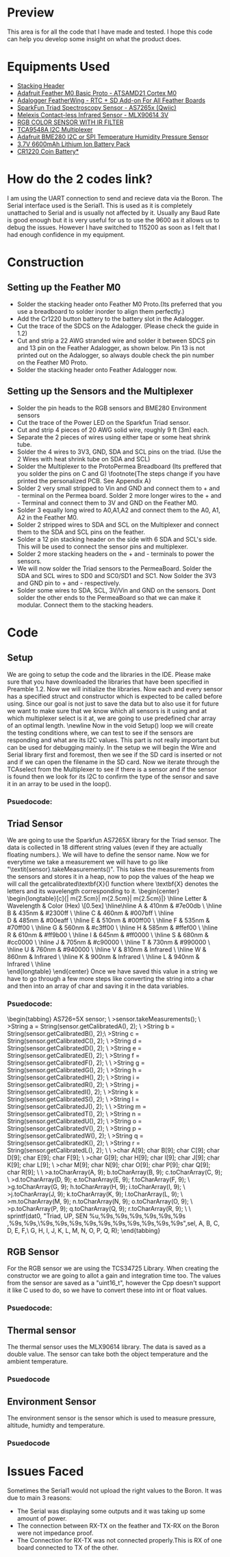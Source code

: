 # Preview
This area is for all the code that I have made and tested. I hope this code can help you develop some insight on what the product does.


# Equipments Used
-  [Stacking Header](https://www.adafruit.com/product/2830)
-  [Adafruit Feather M0 Basic Proto - ATSAMD21 Cortex M0](https://www.adafruit.com/product/2772)
-  [Adalogger FeatherWing - RTC + SD Add-on For All Feather Boards](https://www.adafruit.com/product/2922)
-  [SparkFun Triad Spectroscopy Sensor - AS7265x (Qwiic)](https://www.sparkfun.com/products/15050)
-  [Melexis Contact-less Infrared Sensor - MLX90614 3V](https://www.adafruit.com/product/1747)
-  [RGB COLOR SENSOR WITH IR FILTER](https://www.digikey.com/en/products/detail/adafruit-industries-llc/1334/5629426)
-  [TCA9548A I2C Multiplexer](https://www.adafruit.com/product/2717)
-  [Adafruit BME280 I2C or SPI Temperature Humidity Pressure Sensor](https://www.adafruit.com/product/2652)
-  [3.7V 6600mAh Lithium Ion Battery Pack](https://www.adafruit.com/product/353)
-  [CR1220 Coin Battery*](https://www.adafruit.com/product/380)

# How do the 2 codes link?
I am using the UART connection to send and recieve data via the Boron. The Serial interface used is the Serial1. This is used as it is completely unattached to Serial and is usually not affected by it. Usually any Baud Rate is good enough but it is very useful for us to use the 9600 as it allows us to debug the issues. However I have switched to 115200 as soon as I felt that I had enough confidence in my equipment.

# Construction
## Setting up the Feather M0
- Solder the stacking header onto Feather M0 Proto.(Its preferred that you use a breadboard to solder inorder to align them perfectly.)
- Add the Cr1220 button battery to the battery slot in the Adalogger.
- Cut the trace of the SDCS on the Adalogger. (Please check the guide in 1.2)
- Cut and strip a 22 AWG stranded wire and solder it between SDCS pin and 13 pin on the Feather Adalogger, as shown below. Pin 13 is not printed out on the Adalogger, so always double check the pin number on the Feather M0 Proto. 
- Solder the stacking header onto Feather Adalogger now.
## Setting up the Sensors and the Multiplexer
- Solder the pin heads to the RGB sensors and BME280 Environment sensors
- Cut the trace of the Power LED on the Sparkfun Triad sensor. 
- Cut and strip 4 pieces of 20 AWG solid wire, roughly 9 ft (3m) each.
- Separate the 2 pieces of wires using either tape or some heat shrink tube.
- Solder the 4 wires to 3V3, GND, SDA and SCL pins on the triad. (Use the 2 Wires with heat shrink tube on SDA and SCL)
- Solder the Multiplexer to the ProtoPermea Breadboard (Its preffered that you solder the pins on C and G) \footnote{The steps change if you have printed the personalized PCB. See Appendix A}
- Solder 2 very small stripped to Vin and GND and connect them to + and - terminal on the Permea board. Solder 2 more longer wires to the + and - Terminal and connect them to 3V and GND on the Feather M0.
- Solder 3 equally long wired to A0,A1,A2 and connect them to the A0, A1, A2 in the Feather M0.
- Solder 2 stripped wires to SDA and SCL on the Multiplexer and connect them to the SDA and SCL pins on the feather.
- Solder a 12 pin stacking header on the side with 6 SDA and SCL's side. This will be used to connect the sensor pins and multiplexer.
- Solder 2 more stacking headers on the + and - terminals to power the sensors.
- We will now solder the Triad sensors to the PermeaBoard. Solder the SDA and SCL wires to SD0 and SC0/SD1 and SC1. Now Solder the 3V3 and GND pin to + and - respectively.
- Solder some wires to SDA, SCL, 3V/Vin and GND on the sensors. Dont solder the other ends to the PermeaBoard so that we can make it modular. Connect them to the stacking headers.



# Code
## Setup
We are going to setup the code and the libraries in the IDE. Please make sure that you have downloaded the libraries that have been specified in Preamble 1.2. Now we will initialize the libraries. Now each and every sensor has a specified struct and constructor which is expected to be called before using. Since our goal is not just to save the data but to also use it for future we want to make sure that we know which all sensors is it using and at which multiplexer select is it at, we are going to use predefined char array of an optimal length. \newline
Now in the void Setup() loop we will create the testing conditions where, we can test to see if the sensors are responding and what are its I2C values. This part is not really important but can be used for debugging mainly. In the setup we will begin the Wire and Serial library first and foremost, then we see if the SD card is inserted or not and if we can open the filename in the SD card. Now we iterate through the TCAselect from the Multiplexer to see if there is a sensor and if the sensor is found then we look for its I2C to confirm the type of the sensor and save it in an array to be used in the loop().
### Psuedocode:

## Triad Sensor
We are going to use the Sparkfun AS7265X library for the Triad sensor. The data is collected in 18 different string values (even if they are actually floating numbers.). We will have to define the sensor name. Now we for everytime we take a measurement we will have to go like "\textit{sensor}.takeMeasurements()". This takes the measurements from the sensors and stores it in a heap, now to pop the values of the heap we will call the getcalibrated\textbf{X}() function where \textbf{X} denotes the letters and its wavelength corresponding to it.
\begin{center}
    \begin{longtable}[c]{| m{2.5cm}| m{2.5cm}| m{2.5cm}|}
        \hline
        Letter & Wavelength & Color (Hex) \\[0.5ex]
        \hline\hline
        A & 410nm & \#7e00db \\
        \hline
        B & 435nm & \#2300ff \\
        \hline
        C & 460nm & \#007bff \\
        \hline        
        D & 485nm & \#00eaff \\
        \hline
        E & 510nm & \#00ff00 \\
        \hline
        F & 535nm & \#70ff00 \\
        \hline
        G & 560nm & \#c3ff00 \\
        \hline
        H & 585nm & \#ffef00 \\
        \hline
        R & 610nm & \#ff9b00 \\
        \hline
        I & 645nm & \#ff0000 \\
        \hline
        S & 680nm & \#cc0000 \\
        \hline
        J & 705nm & \#c90000 \\
        \hline
        T & 730nm & \#990000 \\
        \hline
        U & 760nm & \#940000 \\
        \hline
        V & 810nm & Infrared \\
        \hline
        W & 860nm & Infrared \\
        \hline
        K & 900nm & Infrared \\
        \hline
        L & 940nm & Infrared \\
        \hline       
    \end{longtable}
\end{center}
Once we have saved this value in a string we have to go through a few more steps like converting the string into a char and then into an array of char and saving it in the data variables.
### Psuedocode:
\begin{tabbing}
AS726\=5X sensor; \\
\>sensor.takeMeasurements(); \\
\>String  a = String(sensor.getCalibratedA(), 2); \\
\>String b = String(sensor.getCalibratedB(), 2);\\
\>String c = String(sensor.getCalibratedC(), 2); \\
\>String d = String(sensor.getCalibratedD(), 2); \\
\>String e = String(sensor.getCalibratedE(), 2); \\
\>String f = String(sensor.getCalibratedF(), 2); \\
 \\
\>String g = String(sensor.getCalibratedG(), 2); \\
\>String h = String(sensor.getCalibratedH(), 2); \\
\>String i = String(sensor.getCalibratedR(), 2); \\
\>String j = String(sensor.getCalibratedI(), 2); \\
\>String k = String(sensor.getCalibratedS(), 2); \\
\>String l = String(sensor.getCalibratedJ(), 2); \\
\\
\>String m = String(sensor.getCalibratedT(), 2); \\
\>String n = String(sensor.getCalibratedU(), 2); \\
\>String o = String(sensor.getCalibratedV(), 2); \\
\>String p = String(sensor.getCalibratedW(), 2); \\
\>String q = String(sensor.getCalibratedK(), 2); \\
\>String r = String(sensor.getCalibratedL(), 2); \\
\\
\>char A[9]; char B[9]; char C[9]; char D[9]; char E[9]; char F[9]; \\
\>char G[9]; char H[9]; char I[9]; char J[9]; char K[9]; char L[9]; \\
\>char M[9]; char N[9]; char O[9]; char P[9]; char Q[9]; char R[9]; \\
\\
\>a.toCharArray(A, 9); b.toCharArray(B, 9); c.toCharArray(C, 9); \\ \>d.toCharArray(D, 9); e.toCharArray(E, 9); f.toCharArray(F, 9); \\
\>g.toCharArray(G, 9); h.toCharArray(H, 9); i.toCharArray(I, 9); \\ \>j.toCharArray(J, 9); k.toCharArray(K, 9); l.toCharArray(L, 9); \\
\>m.toCharArray(M, 9); n.toCharArray(N, 9); o.toCharArray(O, 9); \\ \>p.toCharArray(P, 9); q.toCharArray(Q, 9); r.toCharArray(R, 9); \\
\\
sprintf(dat0, "Triad, UP, SEN \%u,\%9s,\%9s,\%9s,\%9s,\%9s,\%9s ,\%9s,\%9s,\\\%9s,\%9s,\%9s,\%9s,\%9s,\%9s,\%9s,\%9s,\%9s,\%9s",sel, A, B, C, D, E, F,\\ G, H, I, J, K, L, M, N, O, P, Q, R);
\end{tabbing}
## RGB Sensor
For the RGB sensor we are using the TCS34725 Library. When creating the constructor we are going to allot a gain and integration time too. The values from the sensor are saved as a "uint16\_t", however the Cpp doesn't support it like C used to do, so we have to convert these into int or float values.
### Psuedocode:
## Thermal sensor
The thermal sensor uses the MLX90614 library. The data is saved as a double value. The sensor can take both the object temperature and the ambient temperature. 
### Psuedocode
## Environment Sensor
The environment sensor is the sensor which is used to measure pressure, altitude, humidty and temperature. 
### Psuedocode



# Issues Faced
Sometimes the Serial1 would not upload the right values to the Boron. It was due to main 3 reasons:
- The Serial was displaying some outputs and it was taking up some amount of power.
- The connection between RX-TX on the feather and TX-RX on the Boron were not impedance proof.
- The Connection for RX-TX was not connected properly.This is RX of one board connected to TX of the other. 
